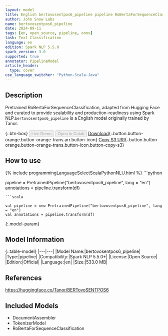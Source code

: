 ```yaml
---
layout: model
title: English bertovosentpos6_pipeline pipeline RoBertaForSequenceClassification from Tanor
author: John Snow Labs
name: bertovosentpos6_pipeline
date: 2024-09-11
tags: [en, open_source, pipeline, onnx]
task: Text Classification
language: en
edition: Spark NLP 5.5.0
spark_version: 3.0
supported: true
annotator: PipelineModel
article_header:
  type: cover
use_language_switcher: "Python-Scala-Java"
---
```


## Description

Pretrained RoBertaForSequenceClassification, adapted from Hugging Face and curated to provide scalability and production-readiness using Spark NLP.`bertovosentpos6_pipeline` is a English model originally trained by Tanor.

{:.btn-box}
<button class="button button-orange" disabled>Live Demo</button>
<button class="button button-orange" disabled>Open in Colab</button>
[Download](https://s3.amazonaws.com/auxdata.johnsnowlabs.com/public/models/bertovosentpos6_pipeline_en_5.5.0_3.0_1726090407366.zip){:.button.button-orange.button-orange-trans.arr.button-icon}
[Copy S3 URI](s3://auxdata.johnsnowlabs.com/public/models/bertovosentpos6_pipeline_en_5.5.0_3.0_1726090407366.zip){:.button.button-orange.button-orange-trans.button-icon.button-copy-s3}

## How to use



<div class="tabs-box" markdown="1">
{% include programmingLanguageSelectScalaPythonNLU.html %}
```python

pipeline = PretrainedPipeline("bertovosentpos6_pipeline", lang = "en")
annotations =  pipeline.transform(df)   

```
```scala

val pipeline = new PretrainedPipeline("bertovosentpos6_pipeline", lang = "en")
val annotations = pipeline.transform(df)

```
</div>

{:.model-param}
## Model Information

{:.table-model}
|---|---|
|Model Name:|bertovosentpos6_pipeline|
|Type:|pipeline|
|Compatibility:|Spark NLP 5.5.0+|
|License:|Open Source|
|Edition:|Official|
|Language:|en|
|Size:|533.0 MB|

## References

https://huggingface.co/Tanor/BERTovoSENTPOS6

## Included Models

- DocumentAssembler
- TokenizerModel
- RoBertaForSequenceClassification